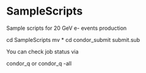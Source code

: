 # SampleScripts
Sample scripts for 20 GeV e- events production


  cd SampleScripts
  mv * <install-dir>
  cd <install-dir>
  condor_submit submit.sub
  
You can check job status via

  condor_q or condor_q -all
